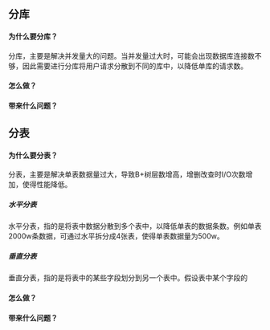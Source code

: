 ## 分库
#### 为什么要分库？
分库，主要是解决并发量大的问题。当并发量过大时，可能会出现数据库连接数不够，因此需要进行分库将用户请求分散到不同的库中，以降低单库的请求数。
#### 怎么做？

#### 带来什么问题？


## 分表
#### 为什么要分表？
分表，主要是解决单表数据量过大，导致B+树层数增高，增删改查时I/O次数增加，使得性能降低。
##### 水平分表
水平分表，指的是将表中数据分散到多个表中，以降低单表的数据条数。例如单表2000w条数据，可通过水平拆分成4张表，使得单表数据量为500w。
##### 垂直分表
垂直分表，指的是将表中的某些字段划分到另一个表中。假设表中某个字段的
#### 怎么做？

#### 带来什么问题？